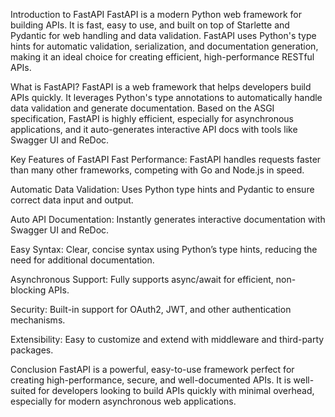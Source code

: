 Introduction to FastAPI
FastAPI is a modern Python web framework for building APIs. It is fast, easy to use, and built on top of Starlette and Pydantic for web handling and data validation. FastAPI uses Python's type hints for automatic validation, serialization, and documentation generation, making it an ideal choice for creating efficient, high-performance RESTful APIs.

What is FastAPI?
FastAPI is a web framework that helps developers build APIs quickly. It leverages Python's type annotations to automatically handle data validation and generate documentation. Based on the ASGI specification, FastAPI is highly efficient, especially for asynchronous applications, and it auto-generates interactive API docs with tools like Swagger UI and ReDoc.

Key Features of FastAPI
Fast Performance: FastAPI handles requests faster than many other frameworks, competing with Go and Node.js in speed.

Automatic Data Validation: Uses Python type hints and Pydantic to ensure correct data input and output.

Auto API Documentation: Instantly generates interactive documentation with Swagger UI and ReDoc.

Easy Syntax: Clear, concise syntax using Python’s type hints, reducing the need for additional documentation.

Asynchronous Support: Fully supports async/await for efficient, non-blocking APIs.

Security: Built-in support for OAuth2, JWT, and other authentication mechanisms.

Extensibility: Easy to customize and extend with middleware and third-party packages.

Conclusion
FastAPI is a powerful, easy-to-use framework perfect for creating high-performance, secure, and well-documented APIs. It is well-suited for developers looking to build APIs quickly with minimal overhead, especially for modern asynchronous web applications.
